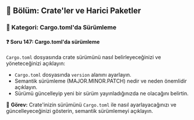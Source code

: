 ## 📘 Bölüm: Crate'ler ve Harici Paketler  
### 🔹 Kategori: Cargo.toml'da Sürümleme  
#### ❓ Soru 147: Cargo.toml'da sürümleme

`Cargo.toml` dosyasında crate sürümünü nasıl belirleyeceğinizi ve yöneteceğinizi açıklayın:

- `Cargo.toml` dosyasında `version` alanını ayarlayın.
- Semantik sürümleme (MAJOR.MINOR.PATCH) nedir ve neden önemlidir açıklayın.
- Sürümü güncelleyip yeni bir sürüm yayınladığınızda ne olacağını belirtin.

🔧 **Görev:** Crate'inizin sürümünü `Cargo.toml` ile nasıl ayarlayacağınızı ve güncelleyeceğinizi gösterin, semantik sürümlemeyi açıklayın.
